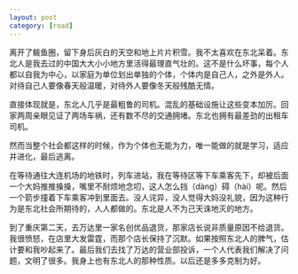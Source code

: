 ```yaml
---
layout: post
category: [road]
---
```


离开了鲅鱼圈，留下身后灰白的天空和地上片片积雪。我不太喜欢在东北呆着。东北人是我去过的中国大大小小地方里活得最理直气壮的。这不是什么坏事，每个人都以自我为中心，以家庭为单位划出单独的个体，个体内是自己人，之外是外人。对待自己人要像春天般温暖，对待外人要像冬天般残酷无情。

直接体现就是，东北人几乎是最粗鲁的司机。混乱的基础设施让这些变本加厉。回家两周亲眼见证了两场车祸，还有数不尽的交通拥堵。东北也拥有最差劲的出租车司机。

然而当整个社会都这样的时候，作为个体也无能为力，唯一能做的就是学习，适应并进化，最后逃离。

在等待通往大连机场的地铁时，列车进站，我在等待区等下车乘客先下，却被后面一个大妈推推搡搡，嘴里不耐烦地念叨，这人怎么挡（dàng）碍（hài）呢。然后一个箭步撞着下车乘客冲到里面去。没人诧异，没人觉得大妈没礼貌，因为这种行为是东北社会所期待的，人人都做的。东北是人不为己天诛地灭的地方。

到了重庆第二天，去万达里一家名创优品退货，那家店长说非质量原因不给退货。我很愤怒，在店里大发雷霆，而那个店长保持了沉默。如果按照东北人的脾气，估计要和我吵起来了。最后我们去找了万达的营业部投诉，一个人代表我们解决了问题，文明了很多。我身上也有东北人的那种性质。以后还是多多克制为好。
